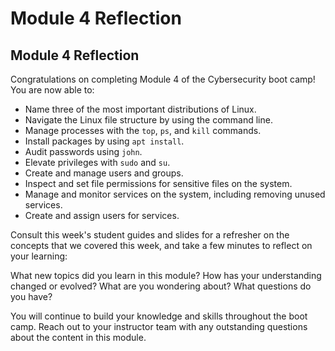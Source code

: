 # Module 4 Reflection

## Module 4 Reflection

Congratulations on completing Module 4 of the Cybersecurity boot camp! You are now able to:

- Name three of the most important distributions of Linux.
- Navigate the Linux file structure by using the command line.
- Manage processes with the `top`, `ps`, and `kill` commands.
- Install packages by using `apt install`.
- Audit passwords using `john`.
- Elevate privileges with `sudo` and `su`.
- Create and manage users and groups.
- Inspect and set file permissions for sensitive files on the system.
- Manage and monitor services on the system, including removing unused services.
- Create and assign users for services.

Consult this week's student guides and slides for a refresher on the concepts that we covered this week, and take a few minutes to reflect on your learning:

What new topics did you learn in this module? How has your understanding changed or evolved? What are you wondering about? What questions do you have?

You will continue to build your knowledge and skills throughout the boot camp. Reach out to your instructor team with any outstanding questions about the content in this module.
